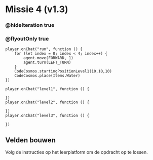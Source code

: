 # Missie 4 (v1.3)
### @hideIteration true
### @flyoutOnly true
```blocks
player.onChat("run", function () {
    for (let index = 0; index < 4; index++) {
        agent.move(FORWARD, 1)
        agent.turn(LEFT_TURN)
    }
    CodeCosmos.startingPositionLevel1(10,10,10)
    CodeCosmos.place(Items.Water)
})
```
```template
player.onChat("level1", function () {

})
player.onChat("level2", function () {

})
player.onChat("level3", function () {

})
```
## Velden bouwen
Volg de instructies op het leerplatform om de opdracht op te lossen.